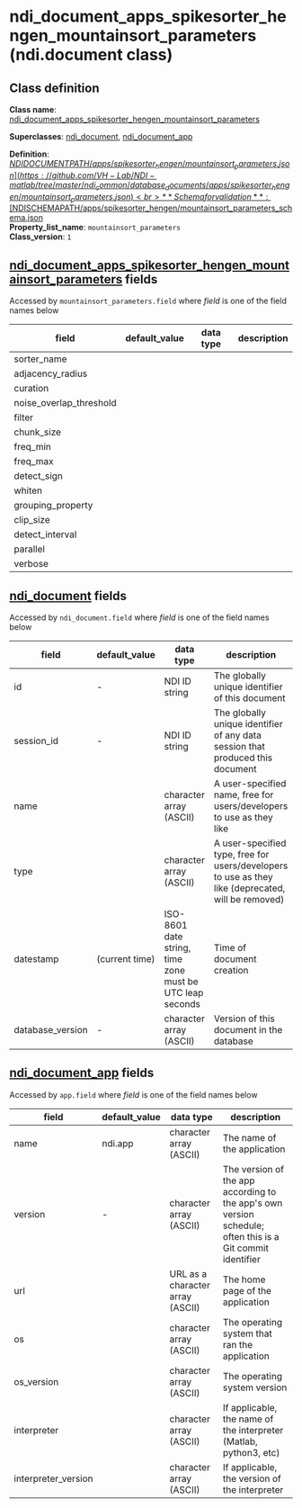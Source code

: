 # ndi_document_apps_spikesorter_hengen_mountainsort_parameters (ndi.document class)

## Class definition

**Class name**: [ndi_document_apps_spikesorter_hengen_mountainsort_parameters](ndi_document_apps_spikesorter_hengen_mountainsort_parameters.md)

**Superclasses**: [ndi_document](../../ndi_document.md), [ndi_document_app](../../ndi_document_app.md)

**Definition**: [$NDIDOCUMENTPATH/apps/spikesorter_hengen/mountainsort_parameters.json](https://github.com/VH-Lab/NDI-matlab/tree/master/ndi_common/database_documents/apps/spikesorter_hengen/mountainsort_parameters.json)<br>
**Schema for validation**: [$NDISCHEMAPATH/apps/spikesorter_hengen/mountainsort_parameters_schema.json](https://github.com/VH-Lab/NDI-matlab/tree/master/ndi_common/schema_documents/apps/spikesorter_hengen/mountainsort_parameters_schema.json)<br>
**Property_list_name**: `mountainsort_parameters`<br>
**Class_version**: `1`<br>


## [ndi_document_apps_spikesorter_hengen_mountainsort_parameters](ndi_document_apps_spikesorter_hengen_mountainsort_parameters.md) fields

Accessed by `mountainsort_parameters.field` where *field* is one of the field names below

| field | default_value | data type | description |
| --- | --- | --- | --- |
| sorter_name |  |  |  |
| adjacency_radius |  |  |  |
| curation |  |  |  |
| noise_overlap_threshold |  |  |  |
| filter |  |  |  |
| chunk_size |  |  |  |
| freq_min |  |  |  |
| freq_max |  |  |  |
| detect_sign |  |  |  |
| whiten |  |  |  |
| grouping_property |  |  |  |
| clip_size |  |  |  |
| detect_interval |  |  |  |
| parallel |  |  |  |
| verbose |  |  |  |


## [ndi_document](../../ndi_document.md) fields

Accessed by `ndi_document.field` where *field* is one of the field names below

| field | default_value | data type | description |
| --- | --- | --- | --- |
| id | - | NDI ID string | The globally unique identifier of this document |
| session_id | - | NDI ID string | The globally unique identifier of any data session that produced this document |
| name |  | character array (ASCII) | A user-specified name, free for users/developers to use as they like |
| type |  | character array (ASCII) | A user-specified type, free for users/developers to use as they like (deprecated, will be removed) |
| datestamp | (current time) | ISO-8601 date string, time zone must be UTC leap seconds | Time of document creation |
| database_version | - | character array (ASCII) | Version of this document in the database |


## [ndi_document_app](../../ndi_document_app.md) fields

Accessed by `app.field` where *field* is one of the field names below

| field | default_value | data type | description |
| --- | --- | --- | --- |
| name | ndi.app | character array (ASCII) | The name of the application |
| version | - | character array (ASCII) | The version of the app according to the app's own version schedule; often this is a Git commit identifier |
| url |  | URL as a character array (ASCII) | The home page of the application |
| os |  | character array (ASCII) | The operating system that ran the application |
| os_version |  | character array (ASCII) | The operating system version |
| interpreter |  | character array (ASCII) | If applicable, the name of the interpreter (Matlab, python3, etc) |
| interpreter_version |  | character array (ASCII) | If applicable, the version of the interpreter |


